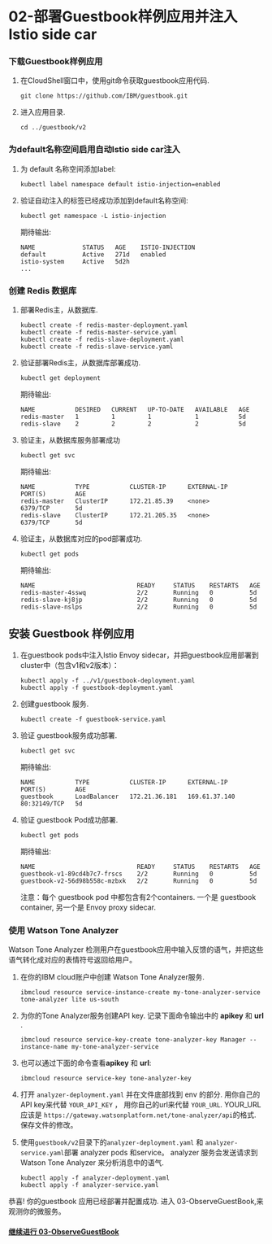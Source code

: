 # 02-部署Guestbook样例应用并注入Istio side car



### 下载Guestbook样例应用

1. 在CloudShell窗口中，使用git命令获取guestbook应用代码.

    ```shell
    git clone https://github.com/IBM/guestbook.git
    ```

2. 进入应用目录.

    ```shell
    cd ../guestbook/v2
    ```

### 为default名称空间启用自动Istio side car注入


1. 为 default 名称空间添加label:
    
    ``` shell
    kubectl label namespace default istio-injection=enabled
    ```
    
2. 验证自动注入的标签已经成功添加到default名称空间:
    
    ``` shell
    kubectl get namespace -L istio-injection
    ```
    
    期待输出:
    ``` shell
    NAME             STATUS   AGE    ISTIO-INJECTION
    default          Active   271d   enabled
    istio-system     Active   5d2h
    ...
    ```

### 创建 Redis 数据库


1. 部署Redis主，从数据库.

    ``` shell
    kubectl create -f redis-master-deployment.yaml
    kubectl create -f redis-master-service.yaml
    kubectl create -f redis-slave-deployment.yaml
    kubectl create -f redis-slave-service.yaml
    ```

2. 验证部署Redis主，从数据库部署成功.

    ```shell
    kubectl get deployment
    ```
    期待输出:
    ```shell
    NAME           DESIRED   CURRENT   UP-TO-DATE   AVAILABLE   AGE
    redis-master   1         1         1            1           5d
    redis-slave    2         2         2            2           5d
    ```

3. 验证主，从数据库服务部署成功

    ```shell
    kubectl get svc
    ```
    期待输出:
    ```shell
    NAME           TYPE           CLUSTER-IP      EXTERNAL-IP     PORT(S)        AGE
    redis-master   ClusterIP      172.21.85.39    <none>          6379/TCP       5d
    redis-slave    ClusterIP      172.21.205.35   <none>          6379/TCP       5d
    ```

4. 验证主，从数据库对应的pod部署成功.

    ```shell
    kubectl get pods
    ```
    期待输出:
    ```shell
    NAME                            READY     STATUS    RESTARTS   AGE
    redis-master-4sswq              2/2       Running   0          5d
    redis-slave-kj8jp               2/2       Running   0          5d
    redis-slave-nslps               2/2       Running   0          5d
    ```

## 安装 Guestbook 样例应用

1. 在guestbook pods中注入Istio Envoy sidecar，并把guestbook应用部署到cluster中（包含v1和v2版本）： 

    ```shell
    kubectl apply -f ../v1/guestbook-deployment.yaml
    kubectl apply -f guestbook-deployment.yaml
    ```


2. 创建guestbook 服务.

    ```shell
    kubectl create -f guestbook-service.yaml
    ```

3. 验证 guestbook服务成功部署.

    ```shell
    kubectl get svc
    ```
    期待输出:
    ```shell
    NAME           TYPE           CLUSTER-IP      EXTERNAL-IP     PORT(S)        AGE
    guestbook      LoadBalancer   172.21.36.181   169.61.37.140   80:32149/TCP   5d
    ```

4. 验证 guestbook Pod成功部署.

    ```shell
    kubectl get pods
    ```
    期待输出:
    ```shell
    NAME                            READY     STATUS    RESTARTS   AGE
    guestbook-v1-89cd4b7c7-frscs    2/2       Running   0          5d
    guestbook-v2-56d98b558c-mzbxk   2/2       Running   0          5d
    ```

    注意：每个 guestbook pod 中都包含有2个containers. 一个是 guestbook container, 另一个是 Envoy proxy sidecar.

### 使用 Watson Tone Analyzer
Watson Tone Analyzer 检测用户在guestbook应用中输入反馈的语气，并把这些语气转化成对应的表情符号返回给用户。

1. 在你的IBM cloud账户中创建 Watson Tone Analyzer服务.

    ```shell
    ibmcloud resource service-instance-create my-tone-analyzer-service tone-analyzer lite us-south
    ```

2. 为你的Tone Analyzer服务创建API key. 记录下面命令输出中的 **apikey** 和 **url** .

    ```shell
    ibmcloud resource service-key-create tone-analyzer-key Manager --instance-name my-tone-analyzer-service
    ```

3. 也可以通过下面的命令查看**apikey** 和 **url**:

    ```shell
    ibmcloud resource service-key tone-analyzer-key
    ```

4. 打开 `analyzer-deployment.yaml` 并在文件底部找到 env 的部分. 用你自己的API key来代替 `YOUR_API_KEY` ， 用你自己的url来代替 `YOUR_URL`. YOUR_URL 应该是 `https://gateway.watsonplatform.net/tone-analyzer/api`的格式. 保存文件的修改。

5. 使用`guestbook/v2`目录下的`analyzer-deployment.yaml` 和 `analyzer-service.yaml`部署 analyzer pods 和service。 analyzer 服务会发送请求到 Watson Tone Analyzer 来分析消息中的语气.

    ```shell
    kubectl apply -f analyzer-deployment.yaml
    kubectl apply -f analyzer-service.yaml
    ```

恭喜! 你的guestbook 应用已经部署并配置成功. 进入 03-ObserveGuestBook,来观测你的微服务。

#### [继续进行 03-ObserveGuestBook](../03-ObserveGuestBook/README.md)